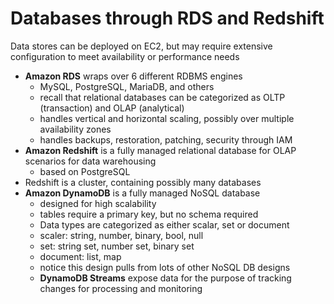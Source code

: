 # Databases through RDS and Redshift
Data stores can be deployed on EC2, but may require extensive configuration to meet availability or performance needs
- **Amazon RDS** wraps over 6 different RDBMS engines
  - MySQL, PostgreSQL, MariaDB, and others
  - recall that relational databases can be categorized as OLTP (transaction) and OLAP (analytical)
  - handles vertical and horizontal scaling, possibly over multiple availability zones
  - handles backups, restoration, patching, security through IAM
- **Amazon Redshift** is a fully managed relational database for OLAP scenarios for data warehousing
  - based on PostgreSQL
- Redshift is a cluster, containing possibly many databases
- **Amazon DynamoDB** is a fully managed NoSQL database
  - designed for high scalability
  - tables require a primary key, but no schema required
  - Data types are categorized as either scalar, set or document
  - scaler: string, number, binary, bool, null
  - set: string set, number set, binary set
  - document: list, map
  - notice this design pulls from lots of other NoSQL DB designs
  - **DynamoDB Streams** expose data for the purpose of tracking changes for processing and monitoring
